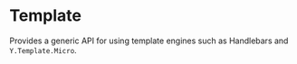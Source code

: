 Template
========

Provides a generic API for using template engines such as Handlebars and
`Y.Template.Micro`.
